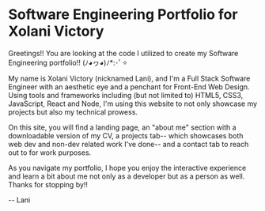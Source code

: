 # Software Engineering Portfolio for Xolani Victory

Greetings!! You are looking at the code I utilized to create my Software Engineering portfolio!! (ﾉ◕ヮ◕)ﾉ*:･ﾟ✧

My name is Xolani Victory (nicknamed Lani), and I'm a Full Stack Software Engineer with an aesthetic eye and a penchant for Front-End Web Design. Using tools and frameworks including (but not limited to) HTML5, CSS3, JavaScript, React and Node, I'm using this website to not only showcase my projects but also my technical prowess. 

On this site, you will find a landing page, an "about me" section with a downloadable version of my CV, a projects tab-- which showcases both web dev and non-dev related work I've done-- and a contact tab to reach out to for work purposes. 

As you navigate my portfolio, I hope you enjoy the interactive experience and learn a bit about me not only as a developer but as a person as well. Thanks for stopping by!!

-- Lani